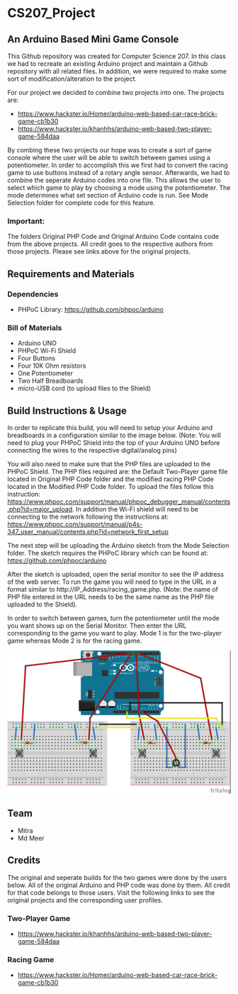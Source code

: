# CS207_Project
## An Arduino Based Mini Game Console

This Github repository was created for Computer Science 207. In this class we had to recreate an existing Arduino project and maintain a Github repository with all related files. In addition, we were required to make some sort of modification/alteration to the project.

For our project we decided to combine two projects into one. The projects are: 

- https://www.hackster.io/Homer/arduino-web-based-car-race-brick-game-cb1b30
- https://www.hackster.io/khanhhs/arduino-web-based-two-player-game-584daa

By combing these two projects our hope was to create a sort of game console where the user will be able to switch between games using a potentiometer. In order to accomplish this we first had to convert the racing game to use buttons instead of a rotary angle sensor. Afterwards, we had to combine the seperate Arduino codes into one file. This allows the user to select which game to play by choosing a mode using the potentiometer. The mode determines what set section of Arduino code is run. See Mode Selection folder for complete code for this feature.

### Important:
The folders Original PHP Code and Original Arduino Code contains code from the above projects. All credit goes to the respective authors from those projects. Please see links above for the original projects.

## Requirements and Materials
### Dependencies
- PHPoC Library: https://github.com/phpoc/arduino
### Bill of Materials
- Arduino UNO
- PHPoC Wi-Fi Shield
- Four Buttons
- Four 10K Ohm resistors
- One Potentiometer
- Two Half Breadboards
- micro-USB cord (to upload files to the Shield)

## Build Instructions & Usage

In order to replicate this build, you will need to setup your Arduino and breadboards in a configuration similar to the image below. (Note: You will need to plug your PHPoC Shield into the top of your Arduino UNO before connecting the wires to the respective digital/analog pins)

You will also need to make sure that the PHP files are uploaded to the PHPoC Shield. The PHP files required are: the Default Two-Player game file located in Original PHP Code folder and the modified racing PHP Code located in the Modified PHP Code folder. To upload the files follow this instruction: https://www.phpoc.com/support/manual/phpoc_debugger_manual/contents.php?id=major_upload. In addition the Wi-Fi shield will need to be connecting to the network following the instructions  at: https://www.phpoc.com/support/manual/p4s-347_user_manual/contents.php?id=network_first_setup 

The next step will be uploading the Arduino sketch from the Mode Selection folder. The sketch requires the PHPoC library which can be found at: https://github.com/phpoc/arduino

After the sketch is uploaded, open the serial monitor to see the IP address of the web server. To run the game you will need to type in the URL in a format similar to http://IP_Address/racing_game.php. (Note: the name of PHP file entered in the URL needs to be the same name as the PHP file uploaded to the Shield).

In order to switch between games, turn the potentiometer until the mode you want shows up on the Serial Monitor. Then enter the URL corresponding to the game you want to play. Mode 1 is for the two-player game whereas Mode 2 is for the racing game. 

![alt text](https://github.com/MMeer/CS207_Project/blob/master/img/Final%20Project%20Sketch_bb.jpg)

## Team
- Mitra
- Md Meer

## Credits
The original and seperate builds for the two games were done by the users below. All of the original Arduino and PHP code was done by them. All credit for that code belongs to those users. Visit the following links to see the original projects and the corresponding user profiles. 
### Two-Player Game
- https://www.hackster.io/khanhhs/arduino-web-based-two-player-game-584daa
### Racing Game
- https://www.hackster.io/Homer/arduino-web-based-car-race-brick-game-cb1b30

